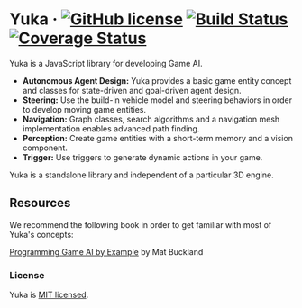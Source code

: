 # Yuka &middot; [![GitHub license](https://img.shields.io/badge/license-MIT-blue.svg)](https://github.com/Mugen87/yuka/blob/master/LICENSE) [![Build Status](https://travis-ci.org/Mugen87/yuka.svg?branch=master)](https://travis-ci.org/Mugen87/yuka) [![Coverage Status](https://coveralls.io/repos/github/Mugen87/yuka/badge.svg?branch=master)](https://coveralls.io/github/Mugen87/yuka?branch=master)

Yuka is a JavaScript library for developing Game AI.

* **Autonomous Agent Design:** Yuka provides a basic game entity concept and classes for state-driven and goal-driven agent design.
* **Steering:** Use the build-in vehicle model and steering behaviors in order to develop moving game entities.
* **Navigation:** Graph classes, search algorithms and a navigation mesh implementation enables advanced path finding.
* **Perception:** Create game entities with a short-term memory and a vision component.
* **Trigger:** Use triggers to generate dynamic actions in your game.

Yuka is a standalone library and independent of a particular 3D engine.

## Resources

We recommend the following book in order to get familiar with most of Yuka's concepts:

[Programming Game AI by Example](https://www.amazon.com/Programming-Example-Wordware-Developers-Library/dp/1556220782) by Mat Buckland

### License

Yuka is [MIT licensed](./LICENSE).
